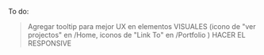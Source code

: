 To do:
> Agregar tooltip para mejor UX en elementos VISUALES (icono de "ver projectos" en /Home, iconos de "Link To" en /Portfolio )
> HACER EL RESPONSIVE